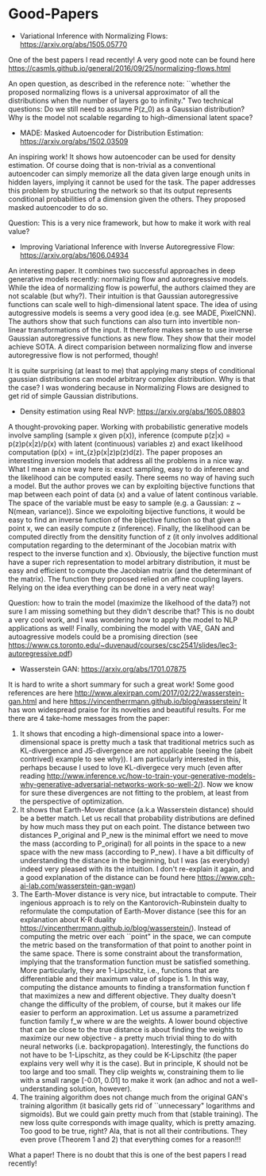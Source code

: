 # Good-Papers

- Variational Inference with Normalizing Flows: https://arxiv.org/abs/1505.05770

One of the best papers I read recently! A very good note can be found here
https://casmls.github.io/general/2016/09/25/normalizing-flows.html

An open question, as described in the reference note: ``whether the proposed normalizing flows is a universal approximator of all the distributions when the number of layers go to infinity."
Two technical questions: Do we still need to assume P(z_0) as a Gaussian distribution? Why is the model not scalable regarding to high-dimensional latent space?

- MADE: Masked Autoencoder for Distribution Estimation: https://arxiv.org/abs/1502.03509

An inspiring work! It shows how autoencoder can be used for density estimation. Of course doing that is non-trivial as a conventional autoencoder can simply memorize all the data given large enough units in hidden layers, implying it cannot be used for the task. The paper addresses this problem by structuring the network so that its output represents conditional probabilities of a dimension given the others. They proposed masked autoencoder to do so.

Question: This is a very nice framework, but how to make it work with real value?

- Improving Variational Inference with Inverse Autoregressive Flow: https://arxiv.org/abs/1606.04934

An interesting paper. It combines two successful approaches in deep generative models recently: normalizing flow and autoregressive models. While the idea of normalizing flow is powerful, the authors claimed they are not scalable (but why?). Their intuition is that Gaussian autoregressive functions can scale well to high-dimensional latent space. The idea of using autogressive models is seems a very good idea (e.g. see MADE, PixelCNN). The authors show that such functions can also turn into invertible non-linear transformations of the input. It therefore makes sense to use inverse Gaussian autoregressive functions as new flow. They show that their model achieve SOTA. A direct comparision between normalizing flow and inverse autoregressive flow is not performed, though!

It is quite surprising (at least to me) that applying many steps of conditional gaussian distributions can model arbitrary complex distribution. Why is that the case? I was wondering because in Normalizing Flows are designed to get rid of simple Gaussian distributions.

- Density estimation using Real NVP: https://arxiv.org/abs/1605.08803

A thought-provoking paper. Working with probabilistic generative models involve sampling (sample x given p(x)), inference (compute p(z|x) = p(z)p(x|z)/p(x) with latent (continuous) variables z) and exact likelihood computation (p(x) = int_{z}p(x|z)p(z)d(z). The paper proposes an interesting inversion models that address all the problems in a nice way. What I mean a nice way here is: exact sampling, easy to do inferenec and the likelihood can be computed easily. There seems no way of having such a model. But the author proves we can by exploiting bijective functions that map between each point of data (x) and a value of latent continous variable. The space of the variable must be easy to sample (e.g. a Gaussian: z ~ N(mean, variance)). Since we expoloiting bijective functions, it would be easy to find an inverse function of the bijective function so that given a point x, we can easily compute z (inference). Finally, the likelihood can be computed directly from the densitity function of z (it only involves additional computation regarding to the determinant of the Jocobian matrix with respect to the inverse function and x). Obviously, the bijective function must have a super rich representation to model arbitrary distribution, it must be easy and efficient to compute the Jacobian matrix (and the determinant of the matrix). The function they proposed relied on affine coupling layers. Relying on the idea everything can be done in a very neat way!

Question: how to train the model (maximize the likelhood of the data?) not sure I am missing something but they didn't describe that?
This is no doubt a very cool work, and I was wondering how to apply the model to NLP applications as well!
Finally, combining the model with VAE, GAN and autoagressive models could be a promising direction (see https://www.cs.toronto.edu/~duvenaud/courses/csc2541/slides/lec3-autoregressive.pdf)

- Wasserstein GAN: https://arxiv.org/abs/1701.07875 

It is hard to write a short summary for such a great work! Some good references are here http://www.alexirpan.com/2017/02/22/wasserstein-gan.html and here https://vincentherrmann.github.io/blog/wasserstein/ It has won widespread praise for its novelties and beautiful results. For me there are 4 take-home messages from the paper:
1. It shows that encoding a high-dimensional space into a lower-dimensional space is pretty much a task that traditional metrics such as KL-divergence and JS-divergence are not applicable (seeing the (abeit contrived) example to see why)). I am particularly interested in this, perhaps because I used to love KL-divergece very much (even after reading http://www.inference.vc/how-to-train-your-generative-models-why-generative-adversarial-networks-work-so-well-2/). Now we know for sure these divergences are not fitting to the problem, at least from the perspective of optimization.
2. It shows that Earth-Mover distance (a.k.a Wasserstein distance) should be a better match. Let us recall that probability distributions are defined by how much mass they put on each point. The distance between two distances P_original and P_new is the minimal effort we need to move the mass (according to P_original) for all points in the space to a new space with the new mass (according to P_new). I have a bit difficulty of understanding the distance in the beginning, but I was (as everybody) indeed very pleased with its the intuition. I don't re-explain it again, and a good explanation of the distance can be found here https://www.cph-ai-lab.com/wasserstein-gan-wgan) 
3. The Earth-Mover distance is very nice, but intractable to compute. Their ingenious approach is to rely on the Kantorovich-Rubinstein dualty to reformulate the computation of Earth-Mover distance (see this for an explanation about K-R duality https://vincentherrmann.github.io/blog/wasserstein/). Instead of computing the metric over each ``point" in the space, we can compute the metric based on the transformation of that point to another point in the same space. There is some constraint about the transformation, implying that the transformation function must be satisfied something. More particularly, they are 1-Lipschitz, i.e., functions that are differentiable and their maximum value of slope is 1. In this way, computing the distance amounts to finding a transformation function f that maximizes a new and different objective. They dualty doesn't change the difficulty of the problem, of course, but it makes our life easier to perform an approximation. Let us assume a parametrized function family f_w where w are the weights. A lower bound objective that can be close to the true distance is about finding the weights to maximize our new objective - a pretty much trivial thing to do with neural networks (i.e. backpropagation). Interestingly, the functions do not have to be 1-Lipschitz, as they could be K-Lipschitz (the paper explains very well why it is the case). But in principle, K should not be too large and too small. They clip weights w, constraining them to lie with a small range [-0.01, 0.01] to make it work (an adhoc and not a well-understanding solution, however). 
4. The training algorithm does not change much from the original GAN's training algorithm (it basically gets rid of ``unnecessary" logarithms and sigmoids). But we could gain pretty much from that (stable training). The new loss quite corresponds with image quality, which is pretty amazing. Too good to be true, right? Ala, that is not all their contributions. They even prove (Theorem 1 and 2) that everything comes for a reason!!!

What a paper! There is no doubt that this is one of the best papers I read recently!
